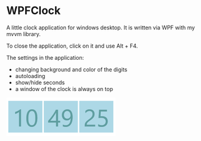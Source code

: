 # WPFClock
A little clock application for windows desktop. It is written via WPF with my mvvm library.

To close the application, click on it and use Alt + F4.

The settings in the application:
- changing background and color of the digits
- autoloading
- show/hide seconds
- a window of the clock is always on top

![Detail View](/doc/mainview.png)
